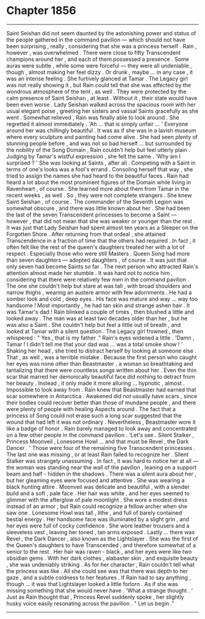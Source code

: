 
# Chapter 1856


---

Saint Seishan did not seem daunted by the astonishing power and status of the people gathered in the command pavilion — which should not have been surprising , really , considering that she was a princess herself .
Rain , however , was overwhelmed . There were close to fifty Transcendent champions around her , and each of them possessed a presence . Some auras were subtle , while some were forceful — they were all undeniable , though , almost making her feel dizzy .
Or drunk , maybe … in any case , it was an intense feeling .
She furtively glanced at Tamar . The Legacy girl was not really showing it , but Rain could tell that she was affected by the wondrous atmosphere of the tent , as well .
They were protected by the calm presence of Saint Seishan , at least . Without it , their state would have been even worse .
Lady Seishan walked across the spacious room with her usual elegant poise , greeting her sisters and vassal Saints gracefully as she went . Somewhat relieved , Rain was finally able to look around .
She regretted it almost immediately .
'Ah … that is simply unfair … '
Everyone around her was chillingly beautiful . It was as if she was in a lavish museum where every sculpture and painting had come alive . She had seen plenty of stunning people before , and was not so bad herself … but surrounded by the nobility of the Song Domain , Rain couldn't help but feel utterly plain .
Judging by Tamar's wistful expression , she felt the same .
'Why am I surprised ? '
She was looking at Saints , after all . Competing with a Saint in terms of one's looks was a fool's errand .
Consoling herself that way , she tried to assign the names she had heard to the beautiful faces .
Rain had heard a lot about the most prominent figures of the Domain while living in Ravenheart , of course . She learned more about them from Tamar in the recent weeks , as well . So , they were not complete strangers .
She knew Saint Seishan , of course . The commander of the Seventh Legion was somewhat obscure , and there was little known about her . She had been the last of the seven Transcendent princesses to become a Saint — however , that did not mean that she was weaker or younger than the rest .
It was just that Lady Seishan had spent almost ten years as a Sleeper on the Forgotten Shore . After returning from that ordeal , she attained Transcendence in a fraction of time that the others had required . In fact , it often felt like the rest of the queen's daughters treated her with a lot of respect . Especially those who were still Masters .
Queen Song had more than seven daughters — adopted daughters , of course . It was just that only seven had become Saints so far .
The next person who attracted Rain's attention almost made her stumble .
It was hard not to notice him , considering that there were relatively few men in the command pavilion . The one she couldn't help but stare at was tall , with broad shoulders and narrow thighs , wearing an austere armor with few adornments .
He had a somber look and cold , deep eyes . His face was mature and way … way too handsome ! Most importantly , he had tan skin and strange ashen hair .
It was Tamar's dad !
Rain blinked a couple of times , then blushed a little and looked away . The man was at least two decades older than her , but he was also a Saint . She couldn't help but feel a little out of breath , and looked at Tamar with a silent question .
The Legacy girl frowned , then whispered :
" Yes , that is my father ."
Rain's eyes widened a little .
'Damn , Tamar ! I didn't tell me that your dad was … was a total smoke show ! '
Shaking her head , she tried to distract herself by looking at someone else .
That , as well , was a terrible mistake . Because the first person who caught her eyes was none other than Beastmaster , a woman so breathtaking and tantalizing that there were countless songs written about her .
Even the thin scar that marred her demonically beautiful face did nothing to detract from her beauty . Instead , it only made it more alluring … hypnotic , almost . Impossible to look away from .
Rain knew that Beastmaster had earned that scar somewhere in Antarctica . Awakened did not usually have scars , since their bodies could recover better than those of mundane people , and there were plenty of people with healing Aspects around . The fact that a princess of Song could not erase such a long scar suggested that the wound that had left it was not ordinary .
Nevertheless , Beastmaster wore it like a badge of honor .
Rain barely managed to look away and concentrated on a few other people in the command pavilion .
'Let's see . Silent Stalker , Princess Moonveil , Lonesome Howl … and that must be Revel , the Dark Dancer . '
Those were four of the remaining five Transcendent princesses . The last one was missing , or at least Rain failed to recognize her .
Silent Stalker was strangely unassuming . In fact , it was hard to notice her at all — the woman was standing near the wall of the pavilion , leaning on a support beam and half - hidden in the shadows . There was a silent aura about her , but her gleaming eyes were focused and attentive . She was wearing a black hunting attire .
Moonveil was delicate and beautiful , with a slender build and a soft , pale face . Her hair was white , and her eyes seemed to glimmer with the afterglow of pale moonlight . She wore a modest dress instead of an armor , but Rain could recognize a fellow archer when she saw one .
Lonesome Howl was tall , lithe , and full of barely contained bestial energy . Her handsome face was illuminated by a slight grin , and her eyes were full of cocky confidence . She wore leather trousers and a sleeveless vest , leaving her toned , tan arms exposed .
Lastly … there was Revel , the Dark Dancer , also known as the Lightslayer . She was the first of the Queen's daughters to have Transcended , and therefore somewhat of a senior to the rest .
Her hair was raven - black , and her eyes were like two obsidian gems . With her dark clothes , alabaster skin , and exquisite beauty , she was undeniably striking . As for her character , Rain couldn't tell what the princess was like . All she could see was that there was depth to her gaze , and a subtle coldness to her features .
If Rain had to say anything , though … it was that Lightslayer looked a little forlorn . As if she was missing something that she would never have .
'What a strange thought . '
Just as Rain thought that , Princess Revel suddenly spoke , her slightly husky voice easily resonating across the pavilion .
" Let us begin ."

---

